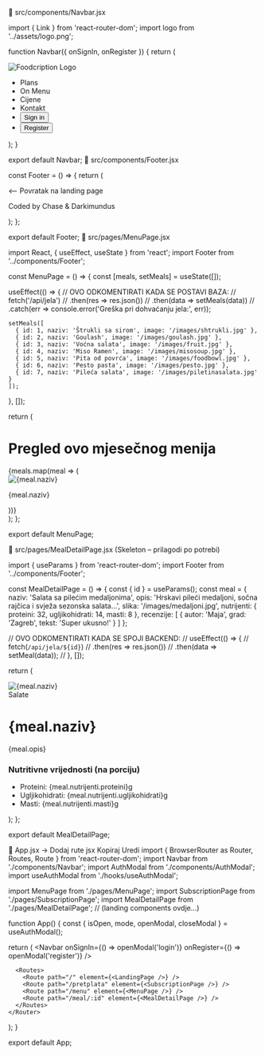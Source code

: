 📁 src/components/Navbar.jsx

import { Link } from 'react-router-dom';
import logo from '../assets/logo.png';

function Navbar({ onSignIn, onRegister }) {
  return (
    <nav className="flex justify-between items-center p-4 bg-white shadow-md">
      <img src={logo} alt="Foodcription Logo" className="h-16 w-auto" />
      <ul className="flex space-x-6 text-gray-700 font-medium">
        <li><Link to="/">Plans</Link></li>
        <li><Link to="/menu">On Menu</Link></li>
        <li><Link to="/pretplata">Cijene</Link></li>
        <li>Kontakt</li>
        <li>
          <button onClick={onSignIn} className="px-4 py-2 rounded-full border border-green-500 text-green-500 hover:bg-green-500 hover:text-white transition">Sign in</button>
        </li>
        <li>
          <button onClick={onRegister} className="px-4 py-2 rounded-full bg-green-500 text-white hover:bg-green-600 transition">Register</button>
        </li>
      </ul>
    </nav>
  );
}

export default Navbar;
📁 src/components/Footer.jsx

const Footer = () => {
  return (
    <footer className="bg-[#14AE5C] text-white text-center py-4 text-sm">
      <div className="max-w-7xl mx-auto px-4">
        <p>⟵ Povratak na landing page</p>
        <p className="mt-1">Coded by Chase & Darkimundus</p>
      </div>
    </footer>
  );
};

export default Footer;
📁 src/pages/MenuPage.jsx

import React, { useEffect, useState } from 'react';
import Footer from '../components/Footer';

const MenuPage = () => {
  const [meals, setMeals] = useState([]);

  useEffect(() => {
    // OVO ODKOMENTIRATI KADA SE POSTAVI BAZA:
    // fetch('/api/jela')
    //   .then(res => res.json())
    //   .then(data => setMeals(data))
    //   .catch(err => console.error('Greška pri dohvaćanju jela:', err));

    setMeals([
      { id: 1, naziv: 'Štrukli sa sirom', image: '/images/shtrukli.jpg' },
      { id: 2, naziv: 'Goulash', image: '/images/goulash.jpg' },
      { id: 3, naziv: 'Voćna salata', image: '/images/fruit.jpg' },
      { id: 4, naziv: 'Miso Ramen', image: '/images/misosoup.jpg' },
      { id: 5, naziv: 'Pita od povrća', image: '/images/foodbowl.jpg' },
      { id: 6, naziv: 'Pesto pasta', image: '/images/pesto.jpg' },
      { id: 7, naziv: 'Pileća salata', image: '/images/piletinasalata.jpg' }
    ]);
  }, []);

  return (
    <div className="bg-white min-h-screen">
      <main className="max-w-6xl mx-auto py-12 px-4">
        <h1 className="text-3xl font-bold mb-8 text-gray-800">Pregled ovo mjesečnog menija</h1>
        <div className="grid grid-cols-2 md:grid-cols-3 gap-8">
          {meals.map(meal => (
            <div key={meal.id} className="text-center group transform transition duration-300 ease-in-out hover:rotate-1 hover:scale-105">
              <img
                src={meal.image}
                alt={meal.naziv}
                className="w-[230px] h-[290px] rounded-[53px] mx-auto object-cover border-2 border-[#14AE5C] shadow-md group-hover:shadow-lg"
              />
              <p className="mt-2 font-semibold text-gray-700">{meal.naziv}</p>
            </div>
          ))}
        </div>
      </main>
      <Footer />
    </div>
  );
};

export default MenuPage;


📁 src/pages/MealDetailPage.jsx (Skeleton – prilagodi po potrebi)

import { useParams } from 'react-router-dom';
import Footer from '../components/Footer';

const MealDetailPage = () => {
  const { id } = useParams();
  const meal = {
    naziv: 'Salata sa pilećim medaljonima',
    opis: 'Hrskavi pileći medaljoni, sočna rajčica i svježa sezonska salata...',
    slika: '/images/medaljoni.jpg',
    nutrijenti: {
      proteini: 32,
      ugljikohidrati: 14,
      masti: 8
    },
    recenzije: [
      { autor: 'Maja', grad: 'Zagreb', tekst: 'Super ukusno!' }
    ]
  };

  // OVO ODKOMENTIRATI KADA SE SPOJI BACKEND:
  // useEffect(() => {
  //   fetch(`/api/jela/${id}`)
  //     .then(res => res.json())
  //     .then(data => setMeal(data));
  // }, []);

  return (
    <div className="min-h-screen bg-white">
      <div className="max-w-5xl mx-auto py-12 px-4 grid grid-cols-1 md:grid-cols-2 gap-8">
        <img src={meal.slika} alt={meal.naziv} className="rounded-lg w-full object-cover" />
        <div>
          <span className="bg-green-100 text-green-800 px-3 py-1 rounded-full text-sm">Salate</span>
          <h1 className="text-3xl font-bold mt-2">{meal.naziv}</h1>
          <p className="mt-4 text-gray-700">{meal.opis}</p>
          <div className="mt-6">
            <h3 className="font-semibold mb-2">Nutritivne vrijednosti (na porciju)</h3>
            <ul className="list-disc ml-6 text-gray-600">
              <li>Proteini: {meal.nutrijenti.proteini}g</li>
              <li>Ugljikohidrati: {meal.nutrijenti.ugljikohidrati}g</li>
              <li>Masti: {meal.nutrijenti.masti}g</li>
            </ul>
          </div>
        </div>
      </div>
      <Footer />
    </div>
  );
};

export default MealDetailPage;

📄 App.jsx → Dodaj rute
jsx
Kopiraj
Uredi
import { BrowserRouter as Router, Routes, Route } from 'react-router-dom';
import Navbar from './components/Navbar';
import AuthModal from './components/AuthModal';
import useAuthModal from './hooks/useAuthModal';

import MenuPage from './pages/MenuPage';
import SubscriptionPage from './pages/SubscriptionPage';
import MealDetailPage from './pages/MealDetailPage';
// (landing components ovdje...)

function App() {
  const { isOpen, mode, openModal, closeModal } = useAuthModal();

  return (
    <Router>
      <Navbar onSignIn={() => openModal('login')} onRegister={() => openModal('register')} />
      <AuthModal isOpen={isOpen} mode={mode} onClose={closeModal} />

      <Routes>
        <Route path="/" element={<LandingPage />} />
        <Route path="/pretplata" element={<SubscriptionPage />} />
        <Route path="/menu" element={<MenuPage />} />
        <Route path="/meal/:id" element={<MealDetailPage />} />
      </Routes>
    </Router>
  );
}

export default App;